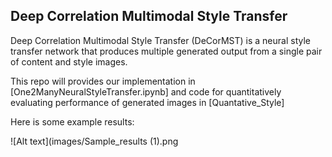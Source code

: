## Deep Correlation Multimodal Style Transfer

Deep Correlation Multimodal Style Transfer (DeCorMST) is a neural style transfer network that produces multiple generated output from a single pair of content and style images.

This repo will provides our implementation in [One2ManyNeuralStyleTransfer.ipynb] and code for quantitatively evaluating performance of generated images in [Quantative_Style]

Here is some example results:

![Alt text](images/Sample_results (1).png
